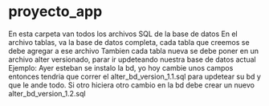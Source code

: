 # proyecto_app
En esta carpeta van todos los  archivos SQL de la base de datos
En el archivo tablas, va la base de datos completa, cada tabla que creemos se debe agregar a ese archivo 
Tambien cada tabla nueva se debe poner en un archivo alter versionado, parar ir updeteando nuestra base de datos actual
Ejemplo: Ayer esteban se instalo la bd, yo hoy cambie unos campos entonces tendria que correr el alter_bd_version_1.1.sql para updetear su bd y que le ande todo.
Si otro hiciera otro cambio en la bd debe crear un nuevo alter_bd_version_1.2.sql
